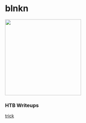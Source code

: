 <p align="center">
  <h1>blnkn</h1>
  <img src="https://avatars.githubusercontent.com/u/34801215?v=4" width="250">
  <h3>HTB Writeups</h3>
  <a href="/htb/trick" align="center">trick</a>
</p>

